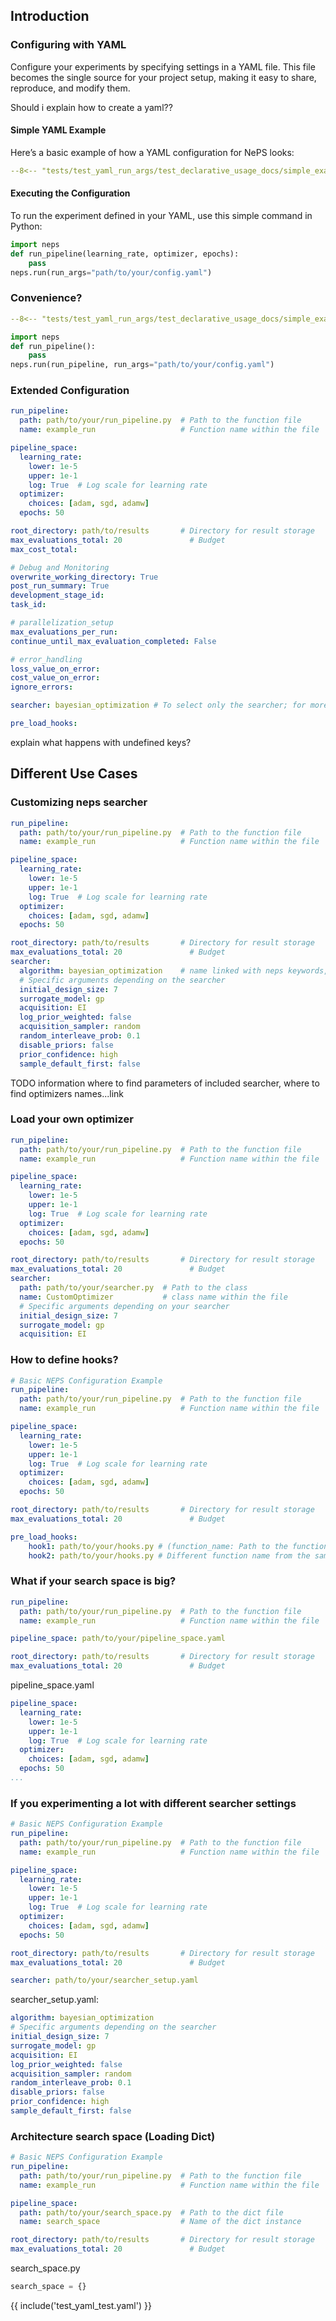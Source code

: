 ## Introduction
### Configuring with YAML

Configure your experiments by specifying settings in a YAML file. This file becomes the single source for
your project setup, making it easy to share, reproduce, and modify them.

Should i explain how to create a yaml??

#### Simple YAML Example
Here’s a basic example of how a YAML configuration for NePS looks:
```yaml
--8<-- "tests/test_yaml_run_args/test_declarative_usage_docs/simple_example.yaml"
```

#### Executing the Configuration
To run the experiment defined in your YAML, use this simple command in Python:
```python
import neps
def run_pipeline(learning_rate, optimizer, epochs):
    pass
neps.run(run_args="path/to/your/config.yaml")
```


### Convenience?
```yaml
--8<-- "tests/test_yaml_run_args/test_declarative_usage_docs/simple_example_including_run_pipeline.yaml
```
```python
import neps
def run_pipeline():
    pass
neps.run(run_pipeline, run_args="path/to/your/config.yaml")
```

### Extended Configuration
```yaml
run_pipeline:
  path: path/to/your/run_pipeline.py  # Path to the function file
  name: example_run                   # Function name within the file

pipeline_space:
  learning_rate:
    lower: 1e-5
    upper: 1e-1
    log: True  # Log scale for learning rate
  optimizer:
    choices: [adam, sgd, adamw]
  epochs: 50

root_directory: path/to/results       # Directory for result storage
max_evaluations_total: 20               # Budget
max_cost_total:

# Debug and Monitoring
overwrite_working_directory: True
post_run_summary: True
development_stage_id:
task_id:

# parallelization_setup
max_evaluations_per_run:
continue_until_max_evaluation_completed: False

# error_handling
loss_value_on_error:
cost_value_on_error:
ignore_errors:

searcher: bayesian_optimization # To select only the searcher; for more options, see [here](#customizing-your-own-searcher).

pre_load_hooks:

```
explain what happens with undefined keys?

## Different Use Cases
### Customizing neps searcher
```yaml
run_pipeline:
  path: path/to/your/run_pipeline.py  # Path to the function file
  name: example_run                   # Function name within the file

pipeline_space:
  learning_rate:
    lower: 1e-5
    upper: 1e-1
    log: True  # Log scale for learning rate
  optimizer:
    choices: [adam, sgd, adamw]
  epochs: 50

root_directory: path/to/results       # Directory for result storage
max_evaluations_total: 20               # Budget
searcher:
  algorithm: bayesian_optimization    # name linked with neps keywords, more information click here..?
  # Specific arguments depending on the searcher
  initial_design_size: 7
  surrogate_model: gp
  acquisition: EI
  log_prior_weighted: false
  acquisition_sampler: random
  random_interleave_prob: 0.1
  disable_priors: false
  prior_confidence: high
  sample_default_first: false


```
TODO
information where to find parameters of included searcher, where to find optimizers names...link


### Load your own optimizer
```yaml
run_pipeline:
  path: path/to/your/run_pipeline.py  # Path to the function file
  name: example_run                   # Function name within the file

pipeline_space:
  learning_rate:
    lower: 1e-5
    upper: 1e-1
    log: True  # Log scale for learning rate
  optimizer:
    choices: [adam, sgd, adamw]
  epochs: 50

root_directory: path/to/results       # Directory for result storage
max_evaluations_total: 20               # Budget
searcher:
  path: path/to/your/searcher.py  # Path to the class
  name: CustomOptimizer           # class name within the file
  # Specific arguments depending on your searcher
  initial_design_size: 7
  surrogate_model: gp
  acquisition: EI


```
### How to define hooks?

```yaml
# Basic NEPS Configuration Example
run_pipeline:
  path: path/to/your/run_pipeline.py  # Path to the function file
  name: example_run                   # Function name within the file

pipeline_space:
  learning_rate:
    lower: 1e-5
    upper: 1e-1
    log: True  # Log scale for learning rate
  optimizer:
    choices: [adam, sgd, adamw]
  epochs: 50

root_directory: path/to/results       # Directory for result storage
max_evaluations_total: 20               # Budget

pre_load_hooks:
    hook1: path/to/your/hooks.py # (function_name: Path to the function's file)
    hook2: path/to/your/hooks.py # Different function name from the same file source

```
### What if your search space is big?
```yaml
run_pipeline:
  path: path/to/your/run_pipeline.py  # Path to the function file
  name: example_run                   # Function name within the file

pipeline_space: path/to/your/pipeline_space.yaml

root_directory: path/to/results       # Directory for result storage
max_evaluations_total: 20               # Budget


```

pipeline_space.yaml
```yaml
pipeline_space:
  learning_rate:
    lower: 1e-5
    upper: 1e-1
    log: True  # Log scale for learning rate
  optimizer:
    choices: [adam, sgd, adamw]
  epochs: 50
...
```

### If you experimenting a lot with different searcher settings
```yaml
# Basic NEPS Configuration Example
run_pipeline:
  path: path/to/your/run_pipeline.py  # Path to the function file
  name: example_run                   # Function name within the file

pipeline_space:
  learning_rate:
    lower: 1e-5
    upper: 1e-1
    log: True  # Log scale for learning rate
  optimizer:
    choices: [adam, sgd, adamw]
  epochs: 50

root_directory: path/to/results       # Directory for result storage
max_evaluations_total: 20               # Budget

searcher: path/to/your/searcher_setup.yaml
```

searcher_setup.yaml:
```yaml
algorithm: bayesian_optimization
# Specific arguments depending on the searcher
initial_design_size: 7
surrogate_model: gp
acquisition: EI
log_prior_weighted: false
acquisition_sampler: random
random_interleave_prob: 0.1
disable_priors: false
prior_confidence: high
sample_default_first: false
```

### Architecture search space (Loading Dict)
```yaml
# Basic NEPS Configuration Example
run_pipeline:
  path: path/to/your/run_pipeline.py  # Path to the function file
  name: example_run                   # Function name within the file

pipeline_space:
  path: path/to/your/search_space.py  # Path to the dict file
  name: search_space                  # Name of the dict instance

root_directory: path/to/results       # Directory for result storage
max_evaluations_total: 20               # Budget


```
search_space.py
```python
search_space = {}
```

{{ include('test_yaml_test.yaml') }}

